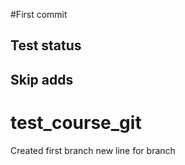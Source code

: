 #First commit
## Test status
## Skip adds
# test_course_git

Created first branch
new line for branch